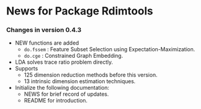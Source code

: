 # News for Package Rdimtools
### Changes in version 0.4.3
  * NEW functions are added
    - `do.fssem` : Feature Subset Selection using Expectation-Maximization.
    - `do.cge`   : Constrained Graph Embedding.
  * LDA solves trace ratio problem directly.
  * Supports
    - 125 dimension reduction methods before this version.
    - 13  intrinsic dimension estimation techniques.
  * Initialize the following documentation:
    - NEWS for brief record of updates.
    - README for introduction.
